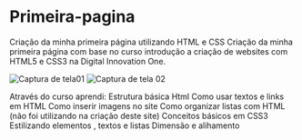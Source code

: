 # Primeira-pagina
Criação da minha primeira página utilizando HTML e CSS 
Criação da minha primeira  página  com base no curso introdução a criação  de websites com HTML5 e CSS3 na Digital Innovation  One. 

![Captura de tela01](https://user-images.githubusercontent.com/65471750/164789496-1fae55cd-3118-4a0d-a003-b539a64c4718.png)
![Captura de tela 02](https://user-images.githubusercontent.com/65471750/164789505-7621ae79-bf6c-4f8b-b04f-267f5fd38b6d.png)

Através do curso  aprendi:
Estrutura básica Html
Como usar textos e links em HTML
Como inserir imagens  no site
Como organizar listas com HTML  (não foi  utilizando na criação deste site)
Conceitos básicos em CSS3
Estilizando elementos , textos e listas
Dimensão e alihamento 

